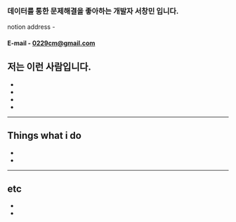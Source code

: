 ### 데이터를 통한 문제해결을 좋아하는 개발자 서창민 입니다.

notion address -

#### E-mail - 0229cm@gmail.com

저는 이런 사람입니다.
-
-
-
-
-
------
Things what i do
-
-
-
------
etc
-
-
-


<!--
**0229cm/0229cm** is a ✨ _special_ ✨ repository because its `README.md` (this file) appears on your GitHub profile.

Here are some ideas to get you started:

- 🔭 I’m currently working on ...
- 🌱 I’m currently learning ...
- 👯 I’m looking to collaborate on ...
- 🤔 I’m looking for help with ...
- 💬 Ask me about ...
- 📫 How to reach me: ...
- 😄 Pronouns: ...
- ⚡ Fun fact: ...
-->
